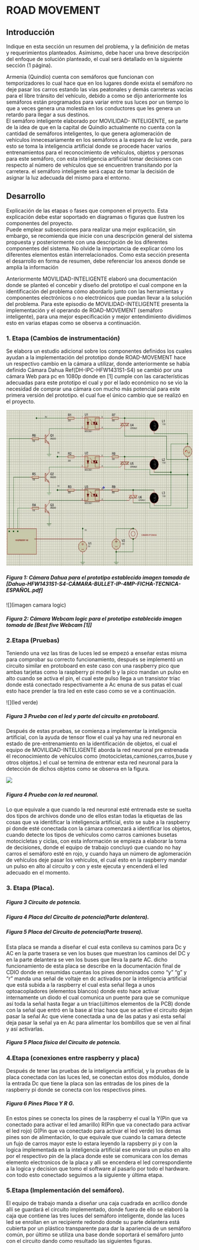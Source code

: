 # ROAD MOVEMENT

## Introducción

Indique en esta sección un resumen del problema, y la definición de metas y requerimientos planteados. Asimismo, debe hacer una breve descripción del enfoque de solución planteado, el cual será detallado en la siguiente sección (1 página).

Armenia (Quindío) cuenta con semáforos que funcionan con temporizadores lo cual hace que en los lugares donde exista el semáforo no deje pasar los carros estando las vías peatonales y demás carreteras vacías para el libre tránsito del vehículo, debido a como se dijo anteriormente los semáforos están programados para variar entre sus luces por un tiempo lo que a veces genera una molestia en los conductores que les genera un retardo para llegar a sus destinos.  
El semáforo inteligente elaborado por MOVILIDAD- INTELIGENTE, se parte de la idea de que en la capital de Quindío actualmente no cuenta con la cantidad de semáforos inteligentes, lo que genera aglomeración de vehículos  innecesariamente en los semáforos a la espera de luz verde, para esto se toma la inteligencia artificial donde se procede hacer varios entrenamientos para el reconocimiento de vehículos, objetos y personas para este semáforo, con esta inteligencia artificial tomar decisiones con respecto al número de vehículos que se encuentren transitando por la carretera. el semáforo inteligente será capaz de  tomar  la decisión de asignar la luz adecuada del mismo para el entorno.

## Desarrollo
Explicación de las etapas o fases que componen el proyecto. Esta explicación debe estar soportado en diagramas o figuras que ilustren los componentes del proyecto.  
Puede emplear subsecciones para realizar una mejor explicación, sin embargo, se recomienda que inicie con una descripción general del sistema propuesta y posteriormente con una descripción de los diferentes componentes del sistema. No olvide la importancia de explicar cómo los diferentes elementos están interrelacionados.
Como esta sección presenta el desarrollo en forma de resumen, debe referenciar los anexos donde se amplía la información

Anteriormente MOVILIDAD-INTELIGENTE elaboró una documentación donde se planteó el concebir y diseño del prototipo el cual compone en la identificación del problema cómo abordarlo junto con las herramientas y componentes electrónicos o no electrónicos que puedan llevar a la solución del problema. Para este episodio de MOVILIDAD-INTELIGENTE presenta la implementación y el operando de ROAD-MOVEMENT  (semáforo inteligente), para una mejor especificación y mejor entendimiento dividimos esto en varias etapas como se observa a continuación.

### 1. Etapa (Cambios de instrumentación)

Se elabora un estudio adicional sobre los componentes definidos los cuales ayudan a 	la implementación del prototipo donde ROAD-MOVEMENT hace un respectivo cambio en la cámara a utilizar, donde anteriormente se había definido Cámara Dahua Ref(DH-IPC-HFW1431S1-S4)  se cambió por una cámara Web para pc en 1080p donde en [1] cumple con las características adecuadas para este prototipo el cual y por el lado económico no se vio la necesidad de comprar una cámara con mucho más potencial para este primera versión del prototipo. el cual fue el único cambio que se realizó en el proyecto.

![](Image/ESQUEMA.png)
##### Figura 1: Cámara Dahua para el prototipo establecido imagen tomada de [Dahua-HFW1431S1-S4-CÁMARA-BULLET-IP-4MP-FICHA-TECNICA-ESPAÑOL.pdf]

![](imagen camara logic)
##### Figura 2: Cámara Webcam logic  para el prototipo establecido imagen tomada de [Best five Webcam [1]]

### 2.Etapa (Pruebas)

Teniendo una vez las  tiras de luces led se empezó a enseñar estas misma para comprobar su correcto funcionamiento, después se implementó un circuito similar en protoboard en este caso con una raspberry pico que ambas tarjetas como la raspberry pi model b y la pico mandan un pulso en alto cuando se activa el pin, el cual este pulso llega a un transistor triac donde está conectado respectivamente a Ac enuna de sus patas el cual esto hace prender la tira led en este caso como se ve a continuación.

![](led verde)

##### Figura 3 Prueba con el led y parte del circuito en protoboard.

Después de estas pruebas, se comienza a implementar la inteligencia artificial, con la ayuda de tensor flow el cual ya hay una red neuronal en estado de pre-entrenamiento en la identificación de objetos, el cual el equipo de MOVILIDAD-INTELIGENTE aborda la red neuronal pre estrenada él  reconocimiento de vehículos como (motocicletas,camiones,carros,buse y otros objetos.) el cual se termina de entrenar esta red neuronal para la detección de dichos objetos como se observa en la figura.

![](tontoniel)
##### Figura 4 Prueba con la red neuronal.

Lo que equivale a que cuando la red neuronal esté entrenada este se suelta dos tipos de archivos donde uno de ellos estan todas la etiquetas de las cosas que va identificar la inteligencia artificial, esto se sube a la raspberry pi donde esté conectada con la cámara comenzará a identificar los objetos, cuando detecte los tipos de vehículos como carros camiones busetas motocicletas y ciclas, con esta información se empieza a elaborar la toma de decisiones, donde el equipo de trabajo concluyó que cuando no hay carros el semáforo esté en rojo, y cuando haya un número de aglomeración de vehículos deje pasar los vehículos, el cual esto en la raspberry mandar un pulso en alto al circuito y con y este ejecuta y encenderá el led adecuado en el momento.

### 3. Etapa (Placa).

##### Figura 3 Circuito de potencia.

##### Figura 4 Placa del Circuito de potencia(Parte delantera).

##### Figura 5 Placa del Circuito de potencia(Parte trasera). 

Esta placa se manda a diseñar el cual esta conlleva su caminos para  Dc y AC en la parte trasera se ven los buses que muestran los caminos del DC y en la parte delantera se ven los buses que lleva la parte AC. dicho funcionamiento de esta placa se describe en la documentación final de CDIO  donde en resumidas cuentas los pines denominados como “y” “g” y “r” manda una señal de voltaje en dc activados por la inteligencia artificial que está subida a la raspberry el cual esta señal llega a unos optoacopladores (elementos blancos) donde esto hace activar internamente un diodo el cual comunica un puente para que se comunique así toda la señal hasta llegar a un triac(últimos elementos de la PCB) donde con la señal que entró en la base al triac hace que se active el circuito dejan pasar la señal Ac que viene conectada a una de las patas y asi esta señal deja pasar la señal ya en Ac para alimentar los bombillos que se ven al final y así activarlas.

##### Figura 5 Placa física del Circuito de potencia.

### 4.Etapa (conexiones entre raspberry y placa)

Después de tener las pruebas de la inteligencia artificial, y la pruebas de la placa conectada con las luces led, se conectan estos dos módulos, donde la entrada Dc que tiene la placa son las entradas de los pines de la raspberry pi donde se conecta con los respectivos pines.

##### Figura 6 Pines Placa Y R G.

En estos pines se conecta los pines de la raspberry el cual la Y(Pin que va conectado para activar el led amarillo)  R(Pin que va conectado para activar el led rojo) G(Pin que va conectado para activar el led verde) los demas pines son de alimentación, lo que equivale que cuando la camara detecte un fujo de carros mayor este lo estara leyendo la rapsberry pi y con la logica implementada en la inteligencia artificial ese enviara un pulso en alto por el respectivo pin de la placa donde este se comunicara con los demas elemento electronicos de la placa y alli se encendera el led correspondiente a la logica y decision que tomo el software al pasarlo por todo el hardware. con todo esto conectado seguimos a la siguiente y última etapa.

### 5.Etapa (Implementación del semáforo).

El equipo de trabajo manda a diseñar una caja cuadrada en acrílico donde allí se guardará el circuito implementado, donde fuera de ello se elaboró la caja que contiene las tres luces del semáforo inteligente, donde las luces led se enrollan en un recipiente redondo donde su parte delantera está cubierta por un plástico transparente para dar la apariencia de un semáforo común, por último se utiliza una base donde soportará el semáforo junto con el circuito dando como resultado las siguientes figuras.
